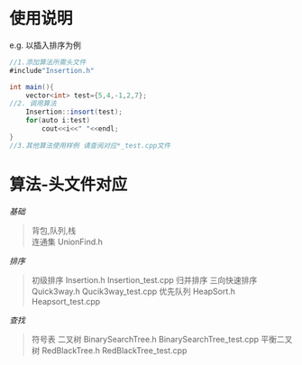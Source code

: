 # 使用说明  
e.g. 以插入排序为例  
```java
//1.添加算法所需头文件
#include"Insertion.h"

int main(){
    vector<int> test={5,4,-1,2,7};
//2. 调用算法
    Insertion::insort(test);
    for(auto i:test)
        cout<<i<<" "<<endl;
}
//3.其他算法使用样例 请查阅对应*_test.cpp文件
```
  
# 算法-头文件对应  
*基础*  
> 背包,队列,栈  
> 连通集                 UnionFind.h  

*排序*
> 初级排序               Insertion.h        Insertion_test.cpp
> 归并排序
> 三向快速排序            Quick3way.h         Qucik3way_test.cpp
> 优先队列                HeapSort.h        Heapsort_test.cpp

*查找*
> 符号表
> 二叉树                   BinarySearchTree.h BinarySearchTree_test.cpp
> 平衡二叉树             RedBlackTree.h      RedBlackTree_test.cpp 
